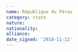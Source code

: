 ```yaml
---
name: République du Pérou
category: state
nature: 
nationality: 
alliance: 
date_signed: '2018-11-12'
---
```

    